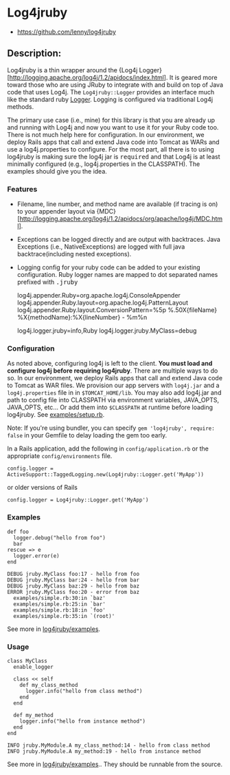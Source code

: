

# Log4jruby

* https://github.com/lenny/log4jruby

## Description:

Log4jruby is a thin wrapper around the {Log4j Logger}[http://logging.apache.org/log4j/1.2/apidocs/index.html].
It is geared more toward those who are using JRuby to integrate with and build on top of Java code that uses Log4j.
The ```Log4jruby::Logger``` provides an interface much like the standard ruby [Logger](http://ruby-doc.org/core/classes/Logger.html).
Logging is configured via traditional Log4j methods.

The primary use case (i.e., mine) for this library is that you are already up and running with Log4j and now you want
to use it for your Ruby code too. There is not much help here for configuration. In our environment, we deploy Rails
apps that call and extend Java code into Tomcat as WARs and use a log4j.properties to configure. For the most part,
all there is to using log4jruby is making sure the log4j jar is <tt>required</tt> and that Log4j is at least minimally
configured (e.g., log4j.properties in the CLASSPATH). The examples should give you the idea.

### Features

* Filename, line number, and method name are available (if tracing is on) to your appender layout via {MDC}[http://logging.apache.org/log4j/1.2/apidocs/org/apache/log4j/MDC.html].
* Exceptions can be logged directly and are output with backtraces. Java Exceptions (i.e., NativeExceptions)
  are logged with full java backtrace(including nested exceptions).
* Logging config for your ruby code can be added to your existing configuration. Ruby logger names are mapped to dot separated names prefixed with <tt>.jruby</tt>

    log4j.appender.Ruby=org.apache.log4j.ConsoleAppender
    log4j.appender.Ruby.layout=org.apache.log4j.PatternLayout
    log4j.appender.Ruby.layout.ConversionPattern=%5p %.50X{fileName} %X{methodName}:%X{lineNumber} - %m%n

    log4j.logger.jruby=info,Ruby
    log4j.logger.jruby.MyClass=debug

### Configuration

As noted above, configuring log4j is left to the client. **You must load and configure log4j before requiring log4jruby**.
There are multiple ways to do so. 
In our environment, we deploy Rails apps that call and extend Java code to Tomcat as WAR files.
We provision our app servers with ```log4j.jar``` and a ```log4j.properties``` file in in ```$TOMCAT_HOME/lib```. 
You may also add log4j.jar and path to config file into CLASSPATH via environment variables, JAVA_OPTS, JAVA_OPTS, etc...
Or add them into ```$CLASSPATH``` at runtime before loading log4jruby. See [examples/setup.rb](examples/setup.rb). 
  
Note: If you're using bundler, you can specify ```gem 'log4jruby', require: false``` in your Gemfile to delay loading the gem too early.
  
In a Rails application, add the following in ```config/application.rb``` or the appropriate ```config/environments``` file.
   
    config.logger = ActiveSupport::TaggedLogging.new(Log4jruby::Logger.get('MyApp'))
    
or older versions of Rails

    config.logger = Log4jruby::Logger.get('MyApp')
                           
### Examples

    def foo
      logger.debug("hello from foo")
      bar
    rescue => e
      logger.error(e)
    end

    DEBUG jruby.MyClass foo:17 - hello from foo
    DEBUG jruby.MyClass bar:24 - hello from bar
    DEBUG jruby.MyClass baz:29 - hello from baz
    ERROR jruby.MyClass foo:20 - error from baz
      examples/simple.rb:30:in `baz'
      examples/simple.rb:25:in `bar'
      examples/simple.rb:18:in `foo'
      examples/simple.rb:35:in `(root)'

See more in [log4jruby/examples](examples).

### Usage

    class MyClass
      enable_logger

      class << self
        def my_class_method
          logger.info("hello from class method")
        end
      end

      def my_method
        logger.info("hello from instance method")
      end
    end

    INFO jruby.MyModule.A my_class_method:14 - hello from class method
    INFO jruby.MyModule.A my_method:19 - hello from instance method

See more in [log4jruby/examples](examples)..
They should be runnable from the source.

